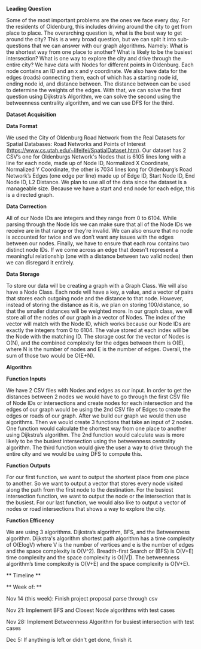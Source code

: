 **Leading Question**

Some of the most important problems are the ones we face every day.  For the residents of Oldenburg, this includes driving around the city to get from place to place. The overarching question is, what is the best way to get around the city? This is a very broad question, but we can split it into sub-questions that we can answer with our graph algorithms. Namely:
What is the shortest way from one place to another?
What is likely to be the busiest intersection?
What is one way to explore the city and drive through the entire city?
We have data with Nodes for different points in Oldenburg.  Each node contains an ID and an x and y coordinate. We also have data for the edges (roads) connecting them, each of which has a starting node id, ending node id, and distance between. The distance between can be used to determine the weights of the edges. With that, we can solve the first question using Dijkstra’s Algorithm, we can solve the second using the betweenness centrality algorithm, and we can use DFS for the third.

**Dataset Acquisition**

**Data Format**

We used the City of Oldenburg Road Network from the Real Datasets for Spatial Databases: Road Networks and Points of Interest (https://www.cs.utah.edu/~lifeifei/SpatialDataset.htm). Our dataset has 2 CSV’s one for Oldenburgs Network's Nodes that is 6105 lines long with a line for each node, made up of Node ID, Normalized X Coordinate, Normalized Y Coordinate, the other is 7034 lines long for Oldenburg’s Road Network’s Edges (one edge per line) made up of Edge ID, Start Node ID, End Node ID, L2 Distance. We plan to use all of the data since the dataset is a manageable size.  Because we have a start and end node for each edge, this is a directed graph.

**Data Correction**

All of our Node IDs are integers and they range from 0 to 6104. While parsing through the Node Ids we can make sure that all of the Node IDs we receive are in that range or they’re invalid. We can also ensure that no node is accounted for twice and we don’t want any issues with the edges between our nodes. Finally, we have to ensure that each row contains two distinct node IDs. If we come across an edge that doesn't represent a meaningful relationship (one with a distance between two valid nodes) then we can disregard it entirely.

**Data Storage**

To store our data will be creating a graph with a Graph Class. We will also have a Node Class. Each node will have a key, a value, and a vector of pairs that stores each outgoing node and the distance to that node. However, instead of storing the distance as it is, we plan on storing 100/distance, so that the smaller distances will be weighted more. In our graph class, we will store all of the nodes of our graph in a vector of Nodes. The index of the vector will match with the Node ID, which works because our Node IDs are exactly the integers from 0 to 6104. The value stored at each index will be the Node with the matching ID.  The storage cost for the vector of Nodes is O(N), and the combined complexity for the edges between them is O(E), where N is the number of nodes and E is the number of edges. Overall, the sum of those two would be O(E+N).

**Algorithm**

**Function Inputs**

We have 2 CSV files with Nodes and edges as our input. In order to get the distances between 2 nodes we would have to go through the first CSV file of Node IDs or intersections and create nodes for each intersection and the edges of our graph would be using the 2nd CSV file of Edges to create the edges or roads of our graph. After we build our graph we would then use algorithms. Then we would create 3 functions that take an input of 2 nodes. One function would calculate the shortest way from one place to another using Dijkstra’s algorithm. The 2nd function would calculate was is more likely to be the busiest intersection using the betweenness centrality algorithm. The third function would give the user a way to drive through the entire city and we would be using DFS to compute this.

**Function Outputs**

For our first function, we want to output the shortest place from one place to another. So we want to output a vector that stores every node visited along the path from the first node to the destination.  For the busiest intersection function, we want to output the node or the intersection that is the busiest. For our last function, we would also like to output a vector of nodes or road intersections that shows a way to explore the city. 

**Function Efficency**

We are using 3 algorithms. Dijkstra’s algorithm, BFS, and the Betweenness algorithm. Dijkstra's algorithm shortest path algorithm has a time complexity of O(ElogV) where V is the number of vertices and e is the number of edges and the space complexity is O(V^2).  Breadth-first Search or (BFS) is O(V+E) time complexity and the space complexity is O(|V|). The betweenness algorithm’s time complexity is O(V+E) and the space complexity is O(V+E).  


** Timeline **

** Week of: **

Nov 14 (this week):
Finish project proposal
parse through csv

Nov 21:
Implement BFS and Closest Node algorithms with test cases

Nov 28:
Implement Betweenness Algorithm for busiest intersection with test cases

Dec 5:
If anything is left or didn't get done, finish it.
